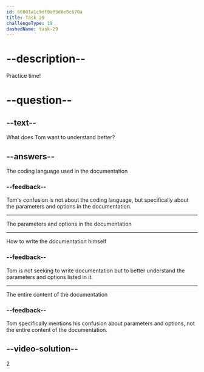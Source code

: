 ```yaml
---
id: 66001a1c9df0a83d8e8c670a
title: Task 29
challengeType: 19
dashedName: task-29
---
```


<!--
AUDIO REFERENCE:
Tom: I sometimes get confused with the parameters and options listed in the documentation. What should I do to understand them better?
-->

# --description--

Practice time!

# --question--

## --text--

What does Tom want to understand better?

## --answers--

The coding language used in the documentation

### --feedback--

Tom's confusion is not about the coding language, but specifically about the parameters and options in the documentation.

---

The parameters and options in the documentation

---

How to write the documentation himself

### --feedback--

Tom is not seeking to write documentation but to better understand the parameters and options listed in it.

---

The entire content of the documentation

### --feedback--

Tom specifically mentions his confusion about parameters and options, not the entire content of the documentation.

## --video-solution--

2
